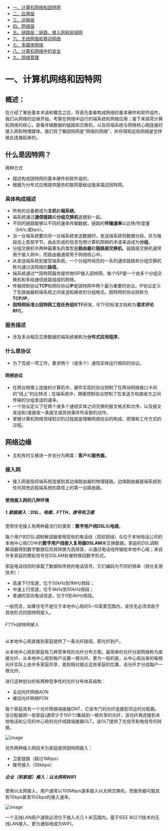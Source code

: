 <!-- GFM-TOC -->
* [一、计算机网络和因特网](#一计算机网络和因特网)
* [二、应用层](二应用层)
* [三、运输层](三运输层)
* [四、网络层](四网络层)
* [五、链路层：链路、接入网和局域网](五链路层：链路、接入层和局域网)
* [六、无线网络和移动网络](六无线网络和移动网络)
* [七、多媒体网络](七多媒体网络)
* [八、计算机网络中的安全](八计算机网络中的安全)
* [九、网络管理](九网络管理)

# 一、计算机网络和因特网

## 概述：

在介绍了某些基本术语和概念之后，将首先查看构成网络的基本硬件和软件组件。我们从网络的边缘开始，考察在网络中运行的端系统和网络应用；接下来探究计算机网络的核心，查看传输数据的链路和交换机，以及将端系统与网络核心相连接的接入网和物理媒体。我们将了解因特网是“网络的网络”，并将得知这些网络是怎样彼此连接起来的。

## 什么是因特网？

两种方式

- 描述构成因特网的基本硬件和软件组织。
- 根据为分布式应用提供服务的联网基础设施来描述因特网。

### 具体构成描述

- 所有的设备都成为**主机**和**端系统**。
- 端系统通过**通信链路**和**分组交换机**连接到一起。
- 不同的链路能够以不同的速率传输数据，链路的**传输速率**以比特/秒度量（bit/s,或bps）。
- 当一台端系统要向另一台端系统发送数据时，发送端系统将数据分段，并为每段加上首部字节。由此形成的信息包用计算机网络的术语来说成为**分组**。
- 分组交换机中两种最著名的类型是**路由器**和**链路层交换机**。链路层交换机通常用于接入网中，而路由器通常用于网络核心中。
- 从发送端系统到接受端系统，一个分组所经历的一系列通信链路和分组交换机称为通过该网络的**路径**。
- 端系统通过**因特网服务提供商ISP接入因特网，每个ISP是一个由多个分组交换机和多段通信链路组成的网络。
- 传输控制协议**TCP**和网际协议**IP**是因特网中两个最为重要的协议。IP协议定义了在路由器和端系统之间发送和接收的分组格式。因特网的协议统称为**TCP/IP**。
- **因特网标准**由**因特网工程任务组IETF**研发。IETF的标准文档称为**请求评论RFC**。

### 服务描述

- 涉及多台相互交换数据的端系统被称为**分布式应用程序**。

### 什么是协议

- 为了完成一项工作，要求两个（或多个）通信实体运行相同的协议。

#### 网络协议

- 在两台物理上连接的计算机中，硬件实现的协议控制了在两块网络接口卡间的“线上”的比特流；在端系统中，拥塞控制协议控制了在发送方和接收方之间传输的分组发送的速率。
- 一个协议定义了在两个或多个通信实体之间交换的报文格式和次序，以及报文发送和/或接收一条报文或其他事件所采取的动作。
- 掌握计算机网络领域知识的过程就是理解网络协议的构成、原理和工作方式的过程。

## 网络边缘

- 主机有时又被进一步划分为两类：**客户**和**服务器**。

### 接入网

- 接入网是指将端系统连接到其边缘路由器的物理链路。边缘路由器是端系统到任何其他远程端系统的路径上的第一台路由器。

#### 使用接入网的几种环境

##### 1.家庭接入：DSL、电缆、FTTH、拨号和卫星

宽带住宅接入有两种最流行的类型：**数字用户线DSL**和**电缆**。

每个用户的DSL调制解调器使用现有的电话线（双绞铜线）与位于本地电话公司的本地中心局CO中的**数字用户线接入复用器DSLAM**来交换数据。家庭的DSL调制解调器得到数字数据后将其转换为高频音，以通过电话线传输给本地中心局；来自许多家庭的模拟信号在DSLAM处被转换回数字形式。

家庭电话线同时承载了数据和传统的电话信号，它们编码为不同的频率（频分复用技术）：

- 高速下行信道，位于50kHz到1MHz频段；
- 中速上行信道，位于4kHz到50kHz频段；
- 普通的双向电话信道，位于0到4kHz频段。

一般而言，如果住宅不是位于本地中心局的5~10英里范围内，该住宅必须求助于其他形式的因特网接入。

###### FTTH因特网接入

从本地中心局直接到家庭提供了一条光纤路径，即光纤到户。

从本地中心局到家庭有几种竞争性的光纤分布方案。最简单的光纤分部网络称为直接光纤，从本地中心局到每户设置一根光纤。更为一般的是，从中心局出来的每根光纤实际上由许多家庭共享，直到相对接近这些家庭的位置，该光纤才分成每户一根光纤。

进行这种划分的有两种竞争性的光纤分布体系结构：

- 主动光纤网络AON
- 被动光纤网络PON

每个家庭具有一个光纤网络端接器ONT，它由专门的光纤连接到邻近的分配器。该分配器把一些家庭(通常少于100个)集结到一根共享的光纤，该光纤再连接到本地电话和公司的中心局的光纤线路端接器OLT。该OLT提供了光信号和电信号的转换。

![image](https://images2015.cnblogs.com/blog/669116/201704/669116-20170410225535876-487463393.jpg)

另外两种接入网技术为家庭提供因特网接入：

- 卫星链路（超过1Mbps）
- 拨号接入（56kbps）

##### 企业（和家庭）接入：以太网和WIFI

使用以太网接入，用户通常以100Mbps速率接入以太网交换机，而服务器可能具有1Gbps甚至10Gbps的接入速率。

![image](https://images2015.cnblogs.com/blog/669116/201704/669116-20170410225536422-1388971753.jpg)

一个无线LAN用户通常必须位于接入点几十米范围内。基于IEEE 802.11技术的无线LAN接入，更为通俗地成为WIFI。

